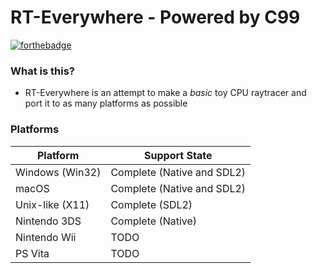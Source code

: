 # RT-Everywhere - Powered by C99

[![forthebadge](https://forthebadge.com/images/badges/made-with-c.svg)](https://forthebadge.com)

### What is this?
* RT-Everywhere is an attempt to make a *basic* toy CPU raytracer and port it to as many platforms as possible

### Platforms
| Platform        | Support State              |
|-----------------|----------------------------|
| Windows (Win32) | Complete (Native and SDL2) |
| macOS           | Complete (Native and SDL2) |
| Unix-like (X11) | Complete (SDL2)            |
| Nintendo 3DS    | Complete (Native)          |
| Nintendo Wii    | TODO                       |
| PS Vita         | TODO                       |